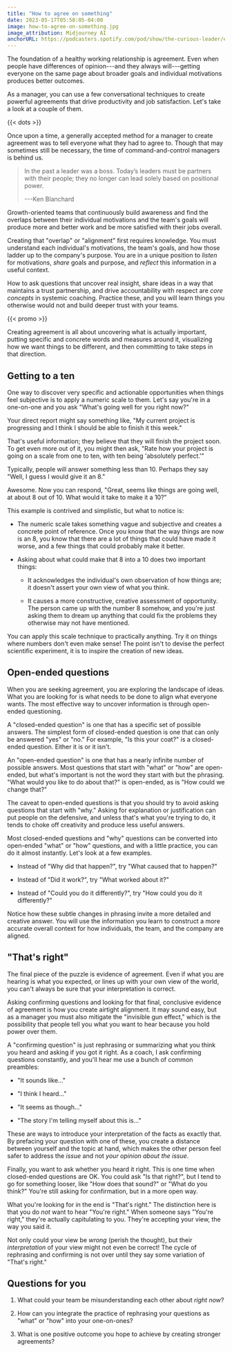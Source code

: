 ```yaml
---
title: "How to agree on something"
date: 2023-05-17T05:58:05-04:00
image: how-to-agree-on-something.jpg
image_attribution: Midjourney AI
anchorURL: https://podcasters.spotify.com/pod/show/the-curious-leader/embed/episodes/How-to-agree-on-something-e249sai
---
```


The foundation of a healthy working relationship is agreement. Even when people
have differences of opinion---and they always will---getting everyone on the
same page about broader goals and individual motivations produces better
outcomes.

As a manager, you can use a few conversational techniques to create powerful
agreements that drive productivity and job satisfaction. Let's take a look at a
couple of them.

<!--more-->
{{< dots >}}

Once upon a time, a generally accepted method for a manager to create agreement
was to tell everyone what they had to agree to. Though that may sometimes still
be necessary, the time of command-and-control managers is behind us.

> In the past a leader was a boss. Today’s leaders must be partners with their
> people; they no longer can lead solely based on positional power.
>
> ---Ken Blanchard

Growth-oriented teams that continuously build awareness and find the overlaps
between their individual motivations and the team's goals will produce more and
better work and be more satisfied with their jobs overall.

Creating that "overlap" or "alignment" first requires knowledge. You must
understand each individual's motivations, the team's goals, and how those ladder
up to the company's purpose. You are in a unique position to *listen* for
motivations, *share* goals and purpose, and *reflect* this information in
a useful context.

How to ask questions that uncover real insight, share ideas in a way that
maintains a trust partnership, and drive accountability with respect are *core
concepts* in systemic coaching. Practice these, and you will learn things you
otherwise would not and build deeper trust with your teams.

{{< promo >}}

Creating agreement is all about uncovering what is actually important, putting
specific and concrete words and measures around it, visualizing how we want
things to be different, and then committing to take steps in that direction.

## Getting to a ten

One way to discover very specific and actionable opportunities when things feel
subjective is to apply a numeric scale to them. Let's say you're in a one-on-one
and you ask "What's going well for you right now?"

Your direct report might say something like, "My current project is progressing
and I think I should be able to finish it this week."

That's useful information; they believe that they will finish the project soon.
To get even more out of it, you might then ask, "Rate how your project is going
on a scale from one to ten, with ten being 'absolutely perfect.'"

Typically, people will answer something less than 10. Perhaps they say "Well, I
guess I would give it an 8."

Awesome. Now you can respond, "Great, seems like things are going well, at about
8 out of 10. What would it take to make it a 10?"

This example is contrived and simplistic, but what to notice is:

  * The numeric scale takes something vague and subjective and creates a
    concrete point of reference. Once you know that the way things are now is an
    8, you know that there are a lot of things that could have made it worse,
    and a few things that could probably make it better.

  * Asking about what could make that 8 into a 10 does two important things:

    * It acknowledges the individual's own observation of how things are; it
      doesn't assert your own view of what you think.

    * It causes a more constructive, creative assessment of opportunity. The
      person came up with the number 8 somehow, and you're just asking them to
      dream up anything that could fix the problems they otherwise may not have
      mentioned.
      
You can apply this scale technique to practically anything. Try it on things
where numbers don't even make sense! The point isn't to devise the perfect
scientific experiment, it is to inspire the creation of new ideas.

## Open-ended questions

When you are seeking agreement, you are exploring the landscape of ideas. What
you are looking for is what needs to be done to align what everyone wants. The
most effective way to uncover information is through open-ended questioning.

A "closed-ended question" is one that has a specific set of possible answers. The
simplest form of closed-ended question is one that can only be answered "yes" or
"no." For example, "Is this your coat?" is a closed-ended question. Either it is
or it isn't.

An "open-ended question" is one that has a nearly infinite number of possible
answers. Most questions that start with "what" or "how" are open-ended, but
what's important is not the word they start with but the phrasing. "What would
you like to do about that?" is open-ended, as is "How could we change that?"

The caveat to open-ended questions is that you should try to avoid asking
questions that start with "why." Asking for explanation or justification can put
people on the defensive, and unless that's what you're trying to do, it tends to
choke off creativity and produce less useful answers.

Most closed-ended questions and "why" questions can be converted into open-ended
"what" or "how" questions, and with a little practice, you can do it almost
instantly. Let's look at a few examples.

  * Instead of "Why did that happen?", try "What caused that to happen?"

  * Instead of "Did it work?", try "What worked about it?"

  * Instead of "Could you do it differently?", try "How could you do it
    differently?"

Notice how these subtle changes in phrasing invite a more detailed and creative
answer. You will use the information you learn to construct a more accurate
overall context for how individuals, the team, and the company are aligned.

## "That's right"

The final piece of the puzzle is evidence of agreement. Even if what you are
hearing is what you expected, or lines up with your own view of the world, you
can't always be sure that your interpretation is correct.

Asking confirming questions and looking for that final, conclusive evidence of
agreement is how you create airtight alignment. It may sound easy, but as a
manager you must also mitigate the "invisible gun effect," which is the
possibility that people tell you what you want to hear because you hold power
over them.

A "confirming question" is just rephrasing or summarizing what you think you
heard and asking if you got it right. As a coach, I ask confirming questions
constantly, and you'll hear me use a bunch of common preambles:

  * "It sounds like..."

  * "I think I heard..."

  * "It seems as though..."

  * "The story I'm telling myself about this is..."

These are ways to introduce your interpretation of the facts as exactly that. By
prefacing your question with one of these, you create a distance between
yourself and the topic at hand, which makes the other person feel safer to
address the *issue* and not *your opinion about the issue*.

Finally, you want to ask whether you heard it right. This is one time when
closed-ended questions are OK. You could ask "Is that right?", but I tend to go
for something looser, like "How does that sound?" or "What do you think?" You're
still asking for confirmation, but in a more open way.

What you're looking for in the end is "That's right." The distinction here is
that you do *not* want to hear "You're right." When someone says "You're right,"
they're actually capitulating to you. They're accepting your view, the way you
said it.

Not only could your view be *wrong* (perish the thought), but their
*interpretation* of your view might not even be correct! The cycle of rephrasing
and confirming is not over until they say some variation of "That's right."

## Questions for you

1. What could your team be misunderstanding each other about *right now*?

2. How can you integrate the practice of rephrasing your questions as "what"
   or "how" into your one-on-ones?

3. What is one positive outcome you hope to achieve by creating stronger
   agreements?
